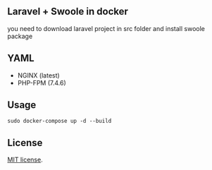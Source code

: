 ## Laravel + Swoole in docker
you need to download laravel project in src folder and install swoole package
## YAML
- NGINX (latest)
- PHP-FPM (7.4.6)

## Usage
```
sudo docker-compose up -d --build
```

## License
[MIT license](http://opensource.org/licenses/MIT).
